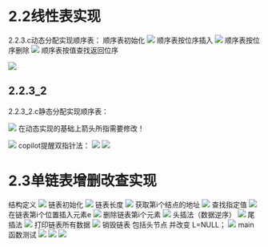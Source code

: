 # 2.2线性表实现

2.2.3.c动态分配实现顺序表：
顺序表初始化
![](../file/img/Pasted%20image%2020250621145646.png)
顺序表按位序插入
![](../file/img/Pasted%20image%2020250621145733.png)
顺序表按位序删除
![](../file/img/Pasted%20image%2020250621145800.png)
顺序表按值查找返回位序

![](../file/img/Pasted%20image%2020250621145822.png)
## 2.2.3_2
2.2.3_2.c静态分配实现顺序表：


![](../file/img/Pasted%20image%2020250621145845.png)
在动态实现的基础上箭头所指需要修改！

![](../file/img/Pasted%20image%2020250621145858.png)
copilot提醒双指针法：
![](../file/img/Pasted%20image%2020250621163411.png)
![](../file/img/Pasted%20image%2020250621163439.png)

# 2.3单链表增删改查实现

结构定义
![](../file/img/Pasted%20image%2020250624153701.png)
链表初始化
![](../file/img/Pasted%20image%2020250624153728.png)
链表长度
![](../file/img/Pasted%20image%2020250624153821.png)
获取第i个结点的地址
![](../file/img/Pasted%20image%2020250624153853.png)
查找指定值
![](../file/img/Pasted%20image%2020250624153918.png)
在链表第i个位置插入元素e
![](../file/img/Pasted%20image%2020250624154009.png)
删除链表第i个元素
![](../file/img/Pasted%20image%2020250624154112.png)
头插法（数据逆序）
![](../file/img/Pasted%20image%2020250624154147.png)
尾插法
![](../file/img/Pasted%20image%2020250624154223.png)
打印链表所有数据
![](../file/img/Pasted%20image%2020250624154254.png)
销毁链表 包括头节点 并改变 L=NULL；
![](../file/img/Pasted%20image%2020250624154346.png)
main函数测试
![](../file/img/Pasted%20image%2020250624154438.png)
![](../file/img/Pasted%20image%2020250624154459.png)
![](../file/img/Pasted%20image%2020250624154527.png)
